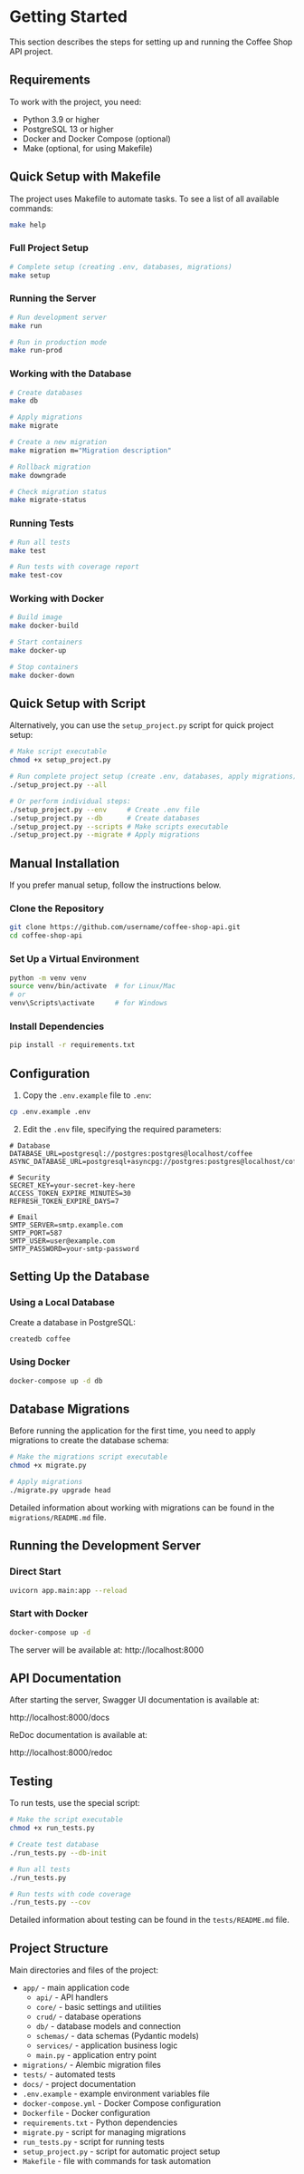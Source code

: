# Getting Started

This section describes the steps for setting up and running the Coffee Shop API project.

## Requirements

To work with the project, you need:

- Python 3.9 or higher
- PostgreSQL 13 or higher
- Docker and Docker Compose (optional)
- Make (optional, for using Makefile)

## Quick Setup with Makefile

The project uses Makefile to automate tasks. To see a list of all available commands:

```bash
make help
```

### Full Project Setup

```bash
# Complete setup (creating .env, databases, migrations)
make setup
```

### Running the Server

```bash
# Run development server
make run

# Run in production mode
make run-prod
```

### Working with the Database

```bash
# Create databases
make db

# Apply migrations
make migrate

# Create a new migration
make migration m="Migration description"

# Rollback migration
make downgrade

# Check migration status
make migrate-status
```

### Running Tests

```bash
# Run all tests
make test

# Run tests with coverage report
make test-cov
```

### Working with Docker

```bash
# Build image
make docker-build

# Start containers
make docker-up

# Stop containers
make docker-down
```

## Quick Setup with Script

Alternatively, you can use the `setup_project.py` script for quick project setup:

```bash
# Make script executable
chmod +x setup_project.py

# Run complete project setup (create .env, databases, apply migrations)
./setup_project.py --all

# Or perform individual steps:
./setup_project.py --env     # Create .env file
./setup_project.py --db      # Create databases
./setup_project.py --scripts # Make scripts executable
./setup_project.py --migrate # Apply migrations
```

## Manual Installation

If you prefer manual setup, follow the instructions below.

### Clone the Repository

```bash
git clone https://github.com/username/coffee-shop-api.git
cd coffee-shop-api
```

### Set Up a Virtual Environment

```bash
python -m venv venv
source venv/bin/activate  # for Linux/Mac
# or
venv\Scripts\activate     # for Windows
```

### Install Dependencies

```bash
pip install -r requirements.txt
```

## Configuration

1. Copy the `.env.example` file to `.env`:

```bash
cp .env.example .env
```

2. Edit the `.env` file, specifying the required parameters:

```
# Database
DATABASE_URL=postgresql://postgres:postgres@localhost/coffee
ASYNC_DATABASE_URL=postgresql+asyncpg://postgres:postgres@localhost/coffee

# Security
SECRET_KEY=your-secret-key-here
ACCESS_TOKEN_EXPIRE_MINUTES=30
REFRESH_TOKEN_EXPIRE_DAYS=7

# Email
SMTP_SERVER=smtp.example.com
SMTP_PORT=587
SMTP_USER=user@example.com
SMTP_PASSWORD=your-smtp-password
```

## Setting Up the Database

### Using a Local Database

Create a database in PostgreSQL:

```bash
createdb coffee
```

### Using Docker

```bash
docker-compose up -d db
```

## Database Migrations

Before running the application for the first time, you need to apply migrations to create the database schema:

```bash
# Make the migrations script executable
chmod +x migrate.py

# Apply migrations
./migrate.py upgrade head
```

Detailed information about working with migrations can be found in the `migrations/README.md` file.

## Running the Development Server

### Direct Start

```bash
uvicorn app.main:app --reload
```

### Start with Docker

```bash
docker-compose up -d
```

The server will be available at: http://localhost:8000

## API Documentation

After starting the server, Swagger UI documentation is available at:

http://localhost:8000/docs

ReDoc documentation is available at:

http://localhost:8000/redoc

## Testing

To run tests, use the special script:

```bash
# Make the script executable
chmod +x run_tests.py

# Create test database
./run_tests.py --db-init

# Run all tests
./run_tests.py

# Run tests with code coverage
./run_tests.py --cov
```

Detailed information about testing can be found in the `tests/README.md` file.

## Project Structure

Main directories and files of the project:

- `app/` - main application code
  - `api/` - API handlers
  - `core/` - basic settings and utilities
  - `crud/` - database operations
  - `db/` - database models and connection
  - `schemas/` - data schemas (Pydantic models)
  - `services/` - application business logic
  - `main.py` - application entry point
- `migrations/` - Alembic migration files
- `tests/` - automated tests
- `docs/` - project documentation
- `.env.example` - example environment variables file
- `docker-compose.yml` - Docker Compose configuration
- `Dockerfile` - Docker configuration
- `requirements.txt` - Python dependencies
- `migrate.py` - script for managing migrations
- `run_tests.py` - script for running tests
- `setup_project.py` - script for automatic project setup
- `Makefile` - file with commands for task automation
